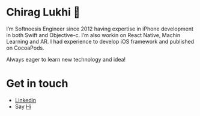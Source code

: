 # Chirag Lukhi 

<!--
**iChirag/iChirag** is a ✨ _special_ ✨ repository because its `README.md` (this file) appears on your GitHub profile.

Here are some ideas to get you started:

- 🔭 I’m currently working on ...
- 🌱 I’m currently learning ...
- 👯 I’m looking to collaborate on ...
- 🤔 I’m looking for help with ...
- 💬 Ask me about ...
- 📫 How to reach me: ...
- 😄 Pronouns: ...
- ⚡ Fun fact: ...
-->

I’m Softnoesis Engineer since 2012 having expertise in iPhone development in both Swift and Objective-c.
I’m also workin on React Native, Machin Learning and AR.
I had experience to develop iOS framework and published on CocoaPods.

Always eager to learn new technology and idea!

# Get in touch
* [Linkedin](www.linkedin.com/in/chirag-lukhi)
* Say [Hi](mailto:ichirag.lukhi@gmail.com)
